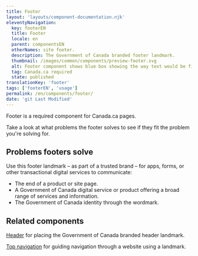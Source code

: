 ```yaml
---
title: Footer
layout: 'layouts/component-documentation.njk'
eleventyNavigation:
  key: footerEN
  title: Footer
  locale: en
  parent: componentsEN
  otherNames: site footer.
  description: The Government of Canada branded footer landmark.
  thumbnail: /images/common/components/preview-footer.svg
  alt: Footer component shows blue box showing the way text would be filled, at the bottom there is a government of Canada logo.
  tag: Canada.ca required
  state: published
translationKey: 'footer'
tags: ['footerEN', 'usage']
permalink: /en/components/footer/
date: 'git Last Modified'
---
```

Footer is a required component for Canada.ca pages.

Take a look at what problems the footer solves to see if they fit the problem you're solving for.

## Problems footers solve

Use this footer landmark – as part of a trusted brand – for apps, forms, or other transactional digital services to communicate:

- The end of a product or site page.
- A Government of Canada digital service or product offering a broad range of services and information.
- The Government of Canada identity through the wordmark.

<article class="bg-full-width bg-primary text-light pt-600 pb-300 my-600">
  <h2 class="mt-0">Related components</h2>

<a href="{{ links.header }}" class="link-light">Header</a> for placing the Government of Canada branded header landmark.

<a href="{{ links.topNav }}" class="link-light">Top navigation</a> for guiding navigation through a website using a landmark.

</article>
